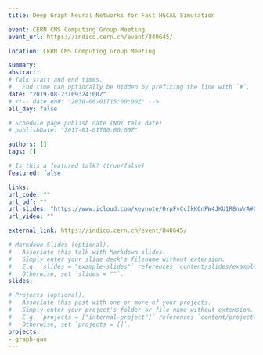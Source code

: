 ```yaml
---
title: Deep Graph Neural Networks for Fast HGCAL Simulation

event: CERN CMS Computing Group Meeting
event_url: https://indico.cern.ch/event/840645/

location: CERN CMS Computing Group Meeting

summary:
abstract:
# Talk start and end times.
#   End time can optionally be hidden by prefixing the line with `#`.
date: "2019-08-23T09:24:00Z"
# <!-- date_end: "2030-06-01T15:00:00Z" -->
all_day: false

# Schedule page publish date (NOT talk date).
# publishDate: "2017-01-01T00:00:00Z"

authors: []
tags: []

# Is this a featured talk? (true/false)
featured: false

links:
url_code: ""
url_pdf: ""
url_slides: "https://www.icloud.com/keynote/0rpFvCcIkKCnPW4JKU1R8nVrA#GNNs_for_Fast_HGCAL_Simulation_(CMG)"
url_video: ""

external_link: https://indico.cern.ch/event/840645/

# Markdown Slides (optional).
#   Associate this talk with Markdown slides.
#   Simply enter your slide deck's filename without extension.
#   E.g. `slides = "example-slides"` references `content/slides/example-slides.md`.
#   Otherwise, set `slides = ""`.
slides:

# Projects (optional).
#   Associate this post with one or more of your projects.
#   Simply enter your project's folder or file name without extension.
#   E.g. `projects = ["internal-project"]` references `content/project/deep-learning/index.md`.
#   Otherwise, set `projects = []`.
projects:
- graph-gan
---
```

